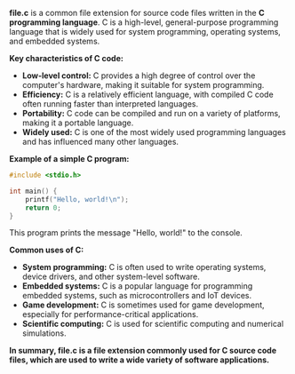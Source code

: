 **file.c** is a common file extension for source code files written in the **C programming language**. C is a high-level, general-purpose programming language that is widely used for system programming, operating systems, and embedded systems.

**Key characteristics of C code:**

- **Low-level control:** C provides a high degree of control over the computer's hardware, making it suitable for system programming.
- **Efficiency:** C is a relatively efficient language, with compiled C code often running faster than interpreted languages.
- **Portability:** C code can be compiled and run on a variety of platforms, making it a portable language.
- **Widely used:** C is one of the most widely used programming languages and has influenced many other languages.

**Example of a simple C program:**

```c
#include <stdio.h>

int main() {
    printf("Hello, world!\n");
    return 0;
}
```

This program prints the message "Hello, world!" to the console.

**Common uses of C:**

- **System programming:** C is often used to write operating systems, device drivers, and other system-level software.
- **Embedded systems:** C is a popular language for programming embedded systems, such as microcontrollers and IoT devices.
- **Game development:** C is sometimes used for game development, especially for performance-critical applications.
- **Scientific computing:** C is used for scientific computing and numerical simulations.

**In summary, file.c is a file extension commonly used for C source code files, which are used to write a wide variety of software applications.**